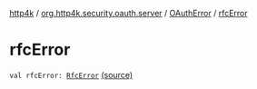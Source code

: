 [http4k](../../index.md) / [org.http4k.security.oauth.server](../index.md) / [OAuthError](index.md) / [rfcError](./rfc-error.md)

# rfcError

`val rfcError: `[`RfcError`](../-rfc-error/index.md) [(source)](https://github.com/http4k/http4k/blob/master/http4k-security-oauth/src/main/kotlin/org/http4k/security/oauth/server/OAuthError.kt#L8)